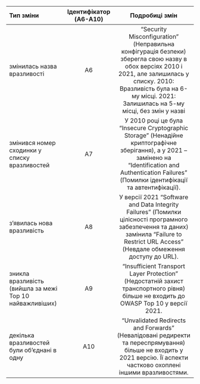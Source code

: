 |Тип зміни| Ідентифікатор (A6-A10) | Подробиці змін |
|:-------------|:-----------:|:------------:|
|змінилась назва вразливості|A6|“Security Misconfiguration” (Неправильна конфігурація безпеки) зберегла свою назву в обох версіях 2010 і 2021, але залишилась у списку. 2010: Вразливість була на 6-му місці. 2021: Залишилась на 5-му місці, без змін у назві|
|змінився номер сходинки у списку вразливостей|A7|У 2010 році це була “Insecure Cryptographic Storage” (Ненадійне криптографічне зберігання), а у 2021 – замінено на “Identification and Authentication Failures” (Помилки ідентифікації та автентифікації). |
|з’явилась нова вразливість|A8|У версії 2021 “Software and Data Integrity Failures” (Помилки цілісності програмного забезпечення та даних) замінила “Failure to Restrict URL Access” (Невдале обмеження доступу до URL).|
|зникла вразливість (вийшла за межі Top 10 найважливіших)|A9|“Insufficient Transport Layer Protection” (Недостатній захист транспортного рівня) більше не входить до OWASP Top 10 у версії 2021.|
|декілька вразливостей були об’єднані в одну|A10|“Unvalidated Redirects and Forwards” (Невалідовані редиректи та переспрямування) більше не входить у 2021 версію. Її аспекти частково охоплені іншими вразливостями.|